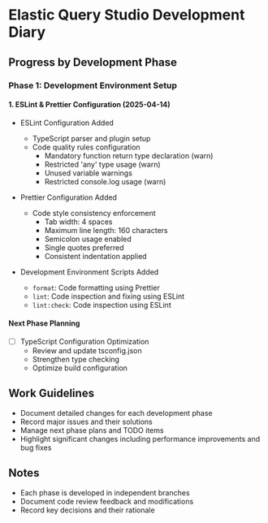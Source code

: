# Elastic Query Studio Development Diary

## Progress by Development Phase

### Phase 1: Development Environment Setup
#### 1. ESLint & Prettier Configuration (2025-04-14)
- ESLint Configuration Added
  - TypeScript parser and plugin setup
  - Code quality rules configuration
    - Mandatory function return type declaration (warn)
    - Restricted 'any' type usage (warn)
    - Unused variable warnings
    - Restricted console.log usage (warn)

- Prettier Configuration Added
  - Code style consistency enforcement
    - Tab width: 4 spaces
    - Maximum line length: 160 characters
    - Semicolon usage enabled
    - Single quotes preferred
    - Consistent indentation applied

- Development Environment Scripts Added
  - `format`: Code formatting using Prettier
  - `lint`: Code inspection and fixing using ESLint
  - `lint:check`: Code inspection using ESLint

#### Next Phase Planning
- [ ] TypeScript Configuration Optimization
  - Review and update tsconfig.json
  - Strengthen type checking
  - Optimize build configuration

## Work Guidelines
- Document detailed changes for each development phase
- Record major issues and their solutions
- Manage next phase plans and TODO items
- Highlight significant changes including performance improvements and bug fixes

## Notes
- Each phase is developed in independent branches
- Document code review feedback and modifications
- Record key decisions and their rationale 